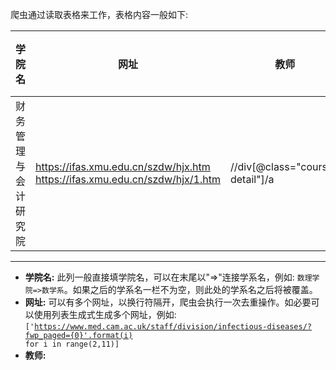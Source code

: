 爬虫通过读取表格来工作，表格内容一般如下:

|学院名|网址|教师|姓名|职称|学系名|研究领域|
|-|-|-|-|-|-|-|
|财务管理与会计研究院|https://ifas.xmu.edu.cn/szdw/hjx.htm<br>https://ifas.xmu.edu.cn/szdw/hjx/1.htm|//div[@class="course-detail"]/a|./../h4//text()|./../p[last()]//text()|//div[@class="container"]/h1//text()||
---
+ <b>学院名:</b> 此列一般直接填学院名，可以在末尾以"=>"连接学系名，例如: <code>数理学院=>数学系</code>。如果之后的学系名一栏不为空，则此处的学系名之后将被覆盖。
+ <b>网址:</b> 可以有多个网址，以换行符隔开，爬虫会执行一次去重操作。如必要可以使用列表生成式生成多个网址，例如: <code>['https://www.med.cam.ac.uk/staff/division/infectious-diseases/?fwp_paged={0}'.format(i) for i in range(2,11)]</code>
+ <b>教师:</b> 